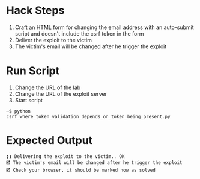 # Hack Steps

1. Craft an HTML form for changing the email address with an auto-submit script and doesn't include the csrf token in the form
2. Deliver the exploit to the victim
3. The victim's email will be changed after he trigger the exploit

# Run Script

1. Change the URL of the lab
2. Change the URL of the exploit server
3. Start script

```
~$ python csrf_where_token_validation_depends_on_token_being_present.py
```

# Expected Output

```
❯❯ Delivering the exploit to the victim.. OK
🗹 The victim's email will be changed after he trigger the exploit
🗹 Check your browser, it should be marked now as solved
```
